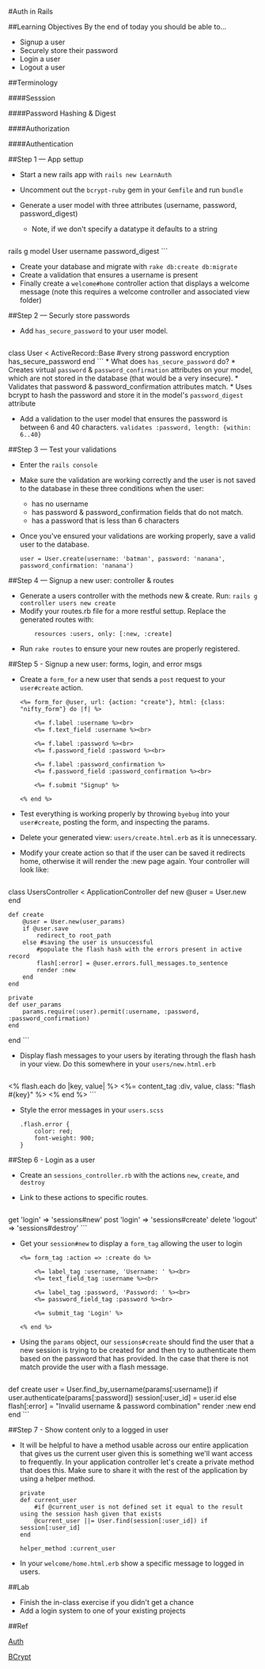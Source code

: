 #Auth in Rails

##Learning Objectives
By the end of today you should be able to...

* Signup a user
* Securely store their password
* Login a user
* Logout a user

##Terminology

####Sesssion

####Password Hashing & Digest

####Authorization

####Authentication



##Step 1 — App settup

* Start a new rails app with `rails new LearnAuth`
* Uncomment out the `bcrypt-ruby` gem in your `Gemfile` and run `bundle`
* Generate a user model with three attributes (username, password, password_digest)
	* Note, if we don't specify a datatype it defaults to a string

	```
rails g model User username password_digest
	```
	
* Create your database and migrate with `rake db:create db:migrate`
* Create a validation that ensures a username is present
* Finally create a `welcome#home` controller action that displays a welcome message (note this requires a welcome controller and associated view folder)

##Step 2 — Securly store passwords

* Add `has_secure_password` to your user model.

	```
class User < ActiveRecord::Base
    #very strong password encryption
    has_secure_password 
end
	```
	* What does `has_secure_password` do?
		* Creates virtual `password` & `password_confirmation` attributes on your model, which are not stored in the database (that would be a very insecure).
		* Validates that password & password_confirmation attributes match.
		* Uses bcrypt to hash the password and store it in the model's `password_digest` attribute

* Add a validation to the user model that ensures the password is between 6 and 40 characters. `validates :password, length: {within: 6..40}`

##Step 3 — Test your validations

* Enter the `rails console`
* Make sure the validation are working correctly and the user is not saved to the database in these three conditions when the user:
	* has no username
	* has password & password_confirmation fields that do not match.
	* has a password that is less than 6 characters
* Once you've ensured your validations are working properly, save a valid user to the database.

	```
	user = User.create(username: 'batman', password: 'nanana', password_confirmation: 'nanana')
	```

##Step 4 — Signup a new user: controller & routes

* Generate a users controller with the methods new & create. Run: `rails g controller users new create`
* Modify your routes.rb file for a more restful settup. Replace the generated routes with:
	```
		resources :users, only: [:new, :create] 
	```
* Run `rake routes` to ensure your new routes are properly registered.

##Step 5 - Signup a new user: forms, login, and error msgs

* Create a `form_for` a new user that sends a `post` request to your `user#create` action.

	```
	<%= form_for @user, url: {action: "create"}, html: {class: "nifty_form"} do |f| %>
	
  		<%= f.label :username %><br>
  		<%= f.text_field :username %><br>
  		
  		<%= f.label :password %><br>
  		<%= f.password_field :password %><br>
  		
  		<%= f.label :password_confirmation %>
  		<%= f.password_field :password_confirmation %><br>
  		
  		<%= f.submit "Signup" %>
  		
	<% end %>
	```
* Test everything is working properly by throwing `byebug` into your `user#create`, posting the form, and inspecting the params.
* Delete your generated view: `users/create.html.erb` as it is unnecessary.
* Modify your create action so that if the user can be saved it redirects home, otherwise it will render the :new page again. Your controller will look like:

	```
class UsersController < ApplicationController
  	def new
    	@user = User.new
  	end

  	def create
   		@user = User.new(user_params)
    	if @user.save
      		redirect_to root_path
	    else #saving the user is unsuccessful
	        #populate the flash hash with the errors present in active record
	        flash[:error] = @user.errors.full_messages.to_sentence 
  	    	render :new
    	end
	end

  	private
  	def user_params
    	params.require(:user).permit(:username, :password, :password_confirmation)
  	end
end
	```
* Display flash messages to your users by iterating through the flash hash in your view. Do this somewhere in your `users/new.html.erb`

	```
<% flash.each do |key, value| %>
 	 <%= content_tag :div, value, class: "flash #{key}" %>
<% end %>
	```
	
* Style the error messages in your `users.scss`

	```
	.flash.error {
  		color: red;
  		font-weight: 900;
	}
	``` 

##Step 6 - Login as a user

* Create an `sessions_controller.rb` with the actions `new`, `create`, and `destroy`
* Link to these actions to specific routes.

	```
get    'login'   => 'sessions#new'
  post   'login'   => 'sessions#create'
  delete 'logout'  => 'sessions#destroy'
	```
* Get your `session#new` to display a `form_tag` allowing the user to login

	```
	<%= form_tag :action => :create do %>

  		<%= label_tag :username, 'Username: ' %><br>
  		<%= text_field_tag :username %><br>

  		<%= label_tag :password, 'Password: ' %><br>
  		<%= password_field_tag :password %><br>

  		<%= submit_tag 'Login' %>
  	
	<% end %>
	
	```
	
* Using the `params` object, our `sessions#create` should find the user that a new session is trying to be created for and then try to authenticate them based on the password that has provided. In the case that there is not match provide the user with a flash message.

	```
def create
    user = User.find_by_username(params[:username])
    if user.authenticate(params[:password])
      session[:user_id] = user.id
    else
      flash[:error] = "Invalid username & password combination"
      render :new
    end
  end
	```

##Step 7 - Show content only to a logged in user

* It will be helpful to have a method usable across our entire application that gives us the current user given this is something we'll want access to frequently. In your application controller let's create a private method that does this. Make sure to share it with the rest of the application by using a helper method.

	```
	private
  	def current_user
  		#if @current_user is not defined set it equal to the result using the session hash given that exists
    	@current_user ||= User.find(session[:user_id]) if session[:user_id]
  	end

  	helper_method :current_user
	```
* In your `welcome/home.html.erb` show a specific message to logged in users.


##Lab

* Finish the in-class exercise if you didn't get a chance
* Add a login system to one of your existing projects




##Ref

[Auth](https://github.com/wdi-sf-fall/notes/tree/master/week_07_rails_continued/day_02_associations_and_auth/dusk_auth)

[BCrypt](https://gist.github.com/thebucknerlife/10090014)